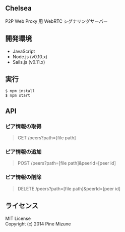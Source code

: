Chelsea
-------

P2P Web Proxy 用 WebRTC シグナリングサーバー

## 開発環境

- JavaScript
- Node.js (v0.10.x)
- Sails.js (v0.11.x)

## 実行

```
$ npm install
$ npm start
```

## API
### ピア情報の取得

> GET /peers?path=[file path]

### ピア情報の追加

> POST /peers?path=[file path]&peerId=[peer id]

### ピア情報の削除

> DELETE /peers?path=[file path]&peerId=[peer id]

## ライセンス
MIT License<br />
Copyright (c) 2014 Pine Mizune
